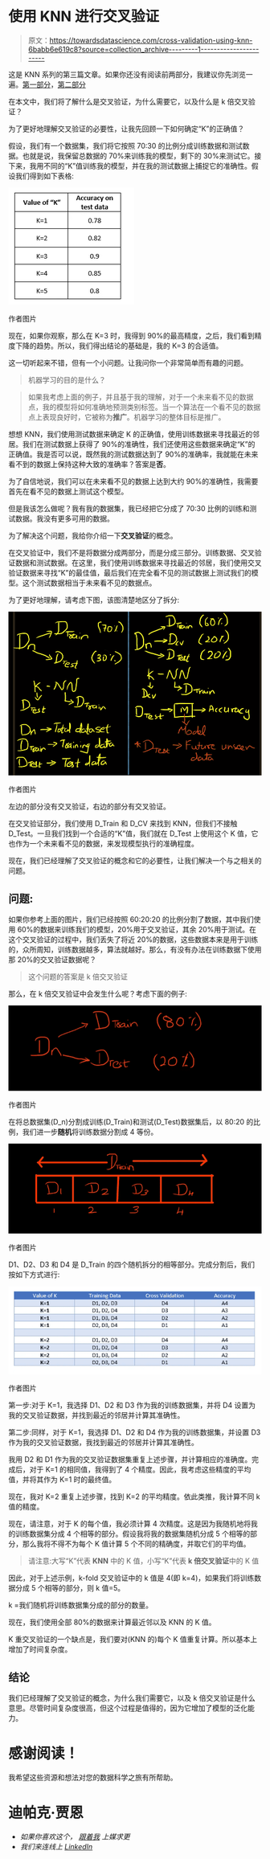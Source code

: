 # 使用 KNN 进行交叉验证

> 原文：<https://towardsdatascience.com/cross-validation-using-knn-6babb6e619c8?source=collection_archive---------1----------------------->

这是 KNN 系列的第三篇文章。如果你还没有阅读前两部分，我建议你先浏览一遍。[第一部分](https://levelup.gitconnected.com/knn-k-nearest-neighbours-d3ce76380e14)，[第二部分](https://levelup.gitconnected.com/knn-failure-cases-limitations-and-strategy-to-pick-right-k-45de1b986428)

在本文中，我们将了解什么是交叉验证，为什么需要它，以及什么是 k 倍交叉验证？

为了更好地理解交叉验证的必要性，让我先回顾一下如何确定“K”的正确值？

假设，我们有一个数据集，我们将它按照 70:30 的比例分成训练数据和测试数据。也就是说，我保留总数据的 70%来训练我的模型，剩下的 30%来测试它。接下来，我用不同的“K”值训练我的模型，并在我的测试数据上捕捉它的准确性。假设我们得到如下表格:

![](img/3059dc060d0abb26c7e63abe5fd63c6b.png)

作者图片

现在，如果你观察，那么在 K=3 时，我得到 90%的最高精度，之后，我们看到精度下降的趋势。所以，我们得出结论的基础是，我的 K=3 的合适值。

这一切听起来不错，但有一个小问题。让我问你一个非常简单而有趣的问题。

> 机器学习的目的是什么？

> 如果我考虑上面的例子，并且基于我的理解，对于一个未来看不见的数据点，我的模型将如何准确地预测类别标签。当一个算法在一个看不见的数据点上表现良好时，它被称为**推广**。机器学习的整体目标是推广。

想想 KNN，我们使用测试数据来确定 K 的正确值，使用训练数据来寻找最近的邻居。我们在测试数据上获得了 90%的准确性，我们还使用这些数据来确定“K”的正确值。我是否可以说，既然我的测试数据达到了 90%的准确率，我就能在未来看不到的数据上保持这种大致的准确率？答案是**否**。

为了自信地说，我们可以在未来看不见的数据上达到大约 90%的准确性，我需要首先在看不见的数据上测试这个模型。

但是我该怎么做呢？我有我的数据集，我已经把它分成了 70:30 比例的训练和测试数据。我没有更多可用的数据。

为了解决这个问题，我给你介绍一下**交叉验证**的概念。

在交叉验证中，我们不是将数据分成两部分，而是分成三部分。训练数据、交叉验证数据和测试数据。在这里，我们使用训练数据来寻找最近的邻居，我们使用交叉验证数据来寻找“K”的最佳值，最后我们在完全看不见的测试数据上测试我们的模型。这个测试数据相当于未来看不见的数据点。

为了更好地理解，请考虑下图，该图清楚地区分了拆分:

![](img/ce03117773668aa9a0e3e3740be6826f.png)

作者图片

左边的部分没有交叉验证，右边的部分有交叉验证。

在交叉验证部分，我们使用 D_Train 和 D_CV 来找到 KNN，但我们不接触 D_Test。一旦我们找到一个合适的“K”值，我们就在 D_Test 上使用这个 K 值，它也作为一个未来看不见的数据，来发现模型执行的准确程度。

现在，我们已经理解了交叉验证的概念和它的必要性，让我们解决一个与之相关的问题。

## 问题:

如果你参考上面的图片，我们已经按照 60:20:20 的比例分割了数据，其中我们使用 60%的数据来训练我们的模型，20%用于交叉验证，其余 20%用于测试。在这个交叉验证的过程中，我们丢失了将近 20%的数据，这些数据本来是用于训练的，众所周知，训练数据越多，算法就越好。那么，有没有办法在训练数据下使用那 20%的交叉验证数据呢？

> 这个问题的答案是 k 倍交叉验证

那么，在 k 倍交叉验证中会发生什么呢？考虑下面的例子:

![](img/131dac63f466e86cdaec495a0edcb098.png)

作者图片

在将总数据集(D_n)分割成训练(D_Train)和测试(D_Test)数据集后，以 80:20 的比例，我们进一步**随机**将训练数据分割成 4 等份。

![](img/fb07fc57450f27bd4f3f21840dd1fee7.png)

作者图片

D1、D2、D3 和 D4 是 D_Train 的四个随机拆分的相等部分。完成分割后，我们按如下方式进行:

![](img/55c2dab1950c870aaa9a089e685afe6f.png)

作者图片

第一步:对于 K=1，我选择 D1、D2 和 D3 作为我的训练数据集，并将 D4 设置为我的交叉验证数据，并找到最近的邻居并计算其准确性。

第二步:同样，对于 K=1，我选择 D1、D2 和 D4 作为我的训练数据集，并设置 D3 作为我的交叉验证数据，我找到最近的邻居并计算其准确性。

我用 D2 和 D1 作为我的交叉验证数据集重复上述步骤，并计算相应的准确度。完成后，对于 K=1 的相同值，我得到了 4 个精度。因此，我考虑这些精度的平均值，并将其作为 K=1 时的最终值。

现在，我对 K=2 重复上述步骤，找到 K=2 的平均精度。依此类推，我计算不同 k 值的精度。

现在，请注意，对于 K 的每个值，我必须计算 4 次精度。这是因为我随机地将我的训练数据集分成 4 个相等的部分。假设我将我的数据集随机分成 5 个相等的部分，那么我将不得不为每个 K 值计算 5 个不同的精确度，并取它们的平均值。

> 请注意:大写“K”代表 **KNN** 中的 K 值，小写“K”代表 **k 倍交叉验证**中的 K 值

因此，对于上述示例，k-fold 交叉验证中的 k 值是 4(即 k=4)，如果我们将训练数据分成 5 个相等的部分，则 k 值=5。

k =我们随机将训练数据集分成的部分的数量。

现在，我们使用全部 80%的数据来计算最近邻以及 KNN 的 K 值。

K 重交叉验证的一个缺点是，我们要对(KNN 的)每个 K 值重复计算。所以基本上增加了时间复杂度。

## 结论

我们已经理解了交叉验证的概念，为什么我们需要它，以及 k 倍交叉验证是什么意思。尽管时间复杂度很高，但这个过程是值得的，因为它增加了模型的泛化能力。

# 感谢阅读！

我希望这些资源和想法对您的数据科学之旅有所帮助。

# 迪帕克·贾恩

*   *如果你喜欢这个，* [*跟着我*](https://deepak-jain.medium.com/) *上媒求更*
*   *我们来连线上* [*LinkedIn*](https://www.linkedin.com/in/deepakjain20/)